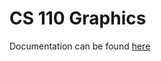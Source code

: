# CS 110 Graphics

Documentation can be found [here](https://cs.hamilton.edu/~pmagnus/cs110grpahics/html/index.html)